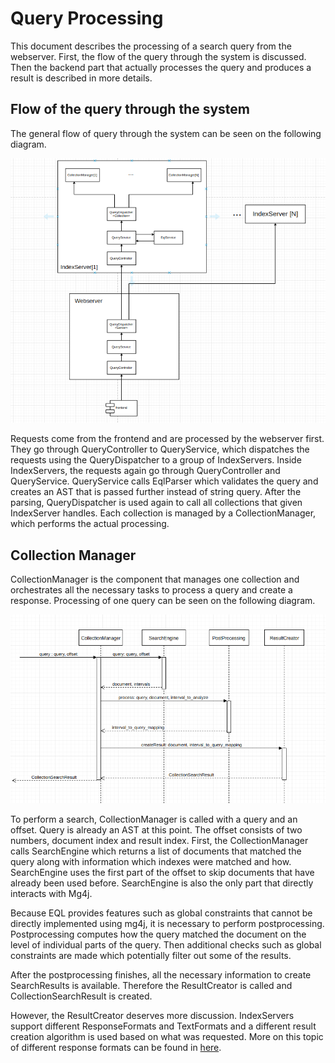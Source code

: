 # Query Processing
This document describes the processing of a search query from the webserver. First, the flow of the query through the system is discussed. Then the backend part that actually processes the query and produces a result is described in more details.

## Flow of the query through the system
The general flow of query through the system can be seen on the following diagram.

![alt text](../img/queryProcessingBigPicture.png)

Requests come from the frontend and are processed by the webserver first. They go through QueryController to QueryService, which dispatches the requests using the QueryDispatcher to a group of IndexServers. Inside IndexServers, the requests again go through QueryController and QueryService. QueryService calls EqlParser which validates the query and creates an AST that is passed further instead of string query. After the parsing, QueryDispatcher is used again to call all collections that given IndexServer handles. Each collection is managed by a CollectionManager, which performs the actual processing.

## Collection Manager
CollectionManager is the component that manages one collection and orchestrates all the necessary tasks to process a query and create a response. Processing of one query can be seen on the following diagram.

![alt text](../img/collectionManagerInternals.png)

To perform a search, CollectionManager is called with a query and an offset. Query is already an AST at this point. The offset consists of two numbers, document index and result index. First, the CollectionManager calls SearchEngine which returns a list of documents that matched the query along with information which indexes were matched and how. SearchEngine uses the first part of the offset to skip documents that have already been used before. SearchEngine is also the only part that directly interacts with Mg4j. 

Because EQL provides features such as global constraints that cannot be directly implemented using mg4j, it is necessary to perform postprocessing. Postprocessing computes how the query matched the document on the level of individual parts of the query. Then additional checks such as global constraints are made which potentially filter out some of the results.

After the postprocessing finishes, all the necessary information to create SearchResults is available. Therefore the ResultCreator is called and CollectionSearchResult is created.

However, the ResultCreator deserves more discussion. IndexServers support different ResponseFormats and TextFormats and a different result creation algorithm is used based on what was requested. More on this topic of different response formats can be found in [here](./snippet_creation.md). 


